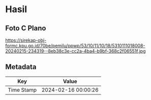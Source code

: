 # Hasil

## Foto C Plano

https://sirekap-obj-formc.kpu.go.id/70be/pemilu/ppwp/53/10/11/10/18/5310111018008-20240215-234319--8eb38c3e-cc2a-4ba4-b9bf-368c2f06551f.jpg


## Metadata

| Key        | Value               |
| ---------- | ------------------- |
| Time Stamp | 2024-02-16 00:00:26 |



